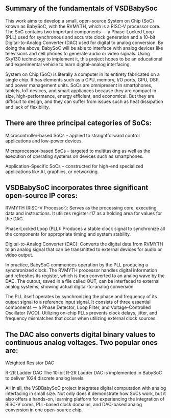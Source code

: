 ## Summary of the fundamentals of VSDBabySoc

This work aims to develop a small, open-source System on Chip (SoC) known as BabySoC, with the RVMYTH, which is a RISC-V processor core. 
The SoC contains two important components — a Phase-Locked Loop (PLL) used for synchronous and accurate clock generation and a 10-bit Digital-to-Analog Converter (DAC) used for digital to analog conversion.
By doing the above, BabySoC will be able to interface with analog devices like televisions and cell phones to generate audio or video signals. 
Using Sky130 technology to implement it, this project hopes to be an educational and experimental vehicle to learn digital–analog interfacing.

System on Chip (SoC) is literally a computer in its entirety fabricated on a single chip. It has elements such as a CPU, memory, I/O ports, GPU, DSP, and power management units. SoCs are omnipresent in smartphones, tablets, IoT devices, and smart appliances because they are compact in size, high-performance, energy efficient, and economical. But they are difficult to design, and they can suffer from issues such as heat dissipation and lack of flexibility.

## There are three principal categories of SoCs:

Microcontroller-based SoCs – applied to straightforward control applications and low-power devices.

Microprocessor-based SoCs – targeted to multitasking as well as the execution of operating systems on devices such as smartphones.

Application-Specific SoCs – constructed for high-end specialized applications like AI, graphics, or networking.

## VSDBabySoC incorporates three significant open-source IP cores:

RVMYTH (RISC-V Processor): Serves as the processing core, executing data and instructions. It utilizes register r17 as a holding area for values for the DAC.

Phase-Locked Loop (PLL): Produces a stable clock signal to synchronize all the components for appropriate timing and system stability.

Digital-to-Analog Converter (DAC): Converts the digital data from RVMYTH to an analog signal that can be transmitted to external devices for audio or video output.

In practice, BabySoC commences operation by the PLL producing a synchronized clock. The RVMYTH processor handles digital information and refreshes its register, which is then converted to an analog wave by the DAC. 
The output, saved in a file called OUT, can be interfaced to external analog systems, showing actual digital-to-analog conversion.

The PLL itself operates by synchronizing the phase and frequency of its output signal to a reference input signal. It consists of three essential components — a Phase Detector, Loop Filter, and Voltage-Controlled Oscillator (VCO). 
Utilizing on-chip PLLs prevents clock delays, jitter, and frequency mismatches that occur when utilizing external clock sources.

## The DAC also converts digital binary values to continuous analog voltages. Two popular ones are:

Weighted Resistor DAC

R-2R Ladder DAC
The 10-bit R-2R Ladder DAC is implemented in BabySoC to deliver 1024 discrete analog levels.

All in all, the VSDBabySoC project integrates digital computation with analog interfacing in small size. Not only does it demonstrate how SoCs work, but it also offers a hands-on, learning platform for experiencing the integration of RISC-V cores, PLL-based clock domains, and DAC-based analog conversion in one open-source chip.
